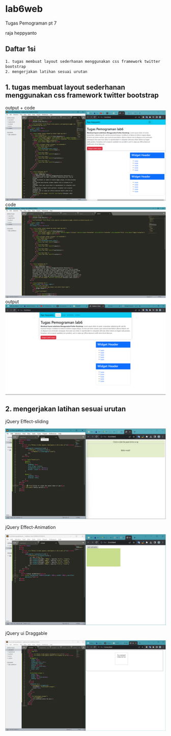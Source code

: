 # lab6web
Tugas Pemograman pt 7

raja heppyanto

## Daftar 1si
```
1. tugas membuat layout sederhanan menggunakan css framework twitter bootstrap
2. mengerjakan latihan sesuai urutan
```

## 1. tugas membuat layout sederhanan menggunakan css framework twitter bootstrap
output + code
![foto1](ft/foto1.png)
code
![foto2](ft/foto2.png)
output
![foto3](ft/foto3.png)

## 2. mengerjakan latihan sesuai urutan

jQuery Effect-sliding

![foto4](ft/foto4.png)

jQuery Effect-Animation

![foto5](ft/foto5.png)

jQuery ui Draggable

![foto6](ft/foto6.png)
